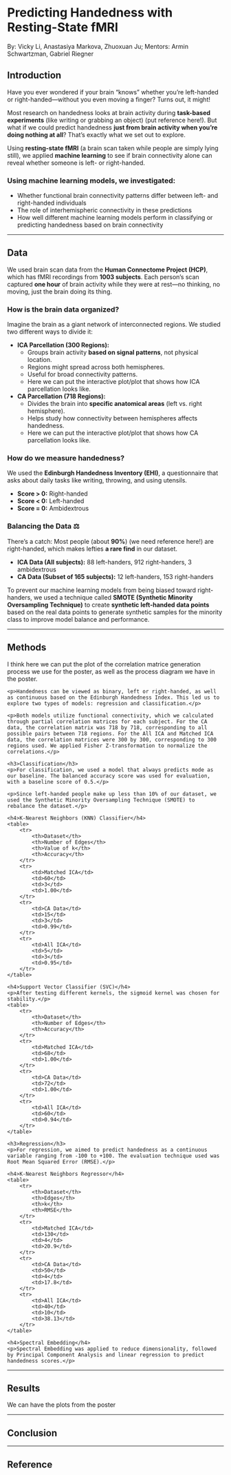 <h1>Predicting Handedness with Resting-State fMRI</h1>
  
By: Vicky Li, Anastasiya Markova, Zhuoxuan Ju; 
Mentors: Armin Schwartzman, Gabriel Riegner


<h2>Introduction</h2>

<p>Have you ever wondered if your brain “knows” whether you’re left-handed or right-handed—without you even moving a finger? Turns out, it might!</p>

<p>Most research on handedness looks at brain activity during <b>task-based experiments</b> (like writing or grabbing an object) (put reference here!). But what if we could predict handedness <b>just from brain activity when you’re doing nothing at all</b>? That’s exactly what we set out to explore.</p>

<p>Using <b>resting-state fMRI</b> (a brain scan taken while people are simply lying still), we applied <b>machine learning</b> to see if brain connectivity alone can reveal whether someone is left- or right-handed.</p>

<h3>Using machine learning models, we investigated:</h3>
<ul>
  <li>Whether functional brain connectivity patterns differ between left- and right-handed individuals</li>
  <li>The role of interhemispheric connectivity in these predictions</li>
  <li>How well different machine learning models perform in classifying or predicting handedness based on brain connectivity</li>
</ul>

<hr>

<h2>Data</h2>
<p>We used brain scan data from the <b>Human Connectome Project (HCP)</b>, which has fMRI recordings from <b>1003 subjects</b>. Each person’s scan captured <b>one hour</b> of brain activity while they were at rest—no thinking, no moving, just the brain doing its thing.</p>

<h3>How is the brain data organized?</h3>
<p>Imagine the brain as a giant network of interconnected regions. We studied two different ways to divide it:</p>

  <ul>
  <li><b>ICA Parcellation (300 Regions):</b>
    <ul>
      <li>Groups brain activity <b>based on signal patterns</b>, not physical location.</li>
      <li>Regions might spread across both hemispheres.</li>
      <li>Useful for broad connectivity patterns.</li>
      <li>Here we can put the interactive plot/plot that shows how ICA parcellation looks like.</li>
    </ul>
  </li>

  <li><b>CA Parcellation (718 Regions):</b>
    <ul>
      <li>Divides the brain into <b>specific anatomical areas</b> (left vs. right hemisphere).</li>
      <li>Helps study how connectivity between hemispheres affects handedness.</li>
      <li>Here we can put the interactive plot/plot that shows how CA parcellation looks like.</li>
    </ul>
  </li>
</ul>


<h3>How do we measure handedness?</h3>
<p>We used the <b>Edinburgh Handedness Inventory (EHI)</b>, a questionnaire that asks about daily tasks like writing, throwing, and using utensils.</p>
<ul>
  <li><b>Score > 0:</b> Right-handed </li>
  <li><b>Score < 0:</b> Left-handed </li>
  <li><b>Score = 0:</b> Ambidextrous </li>
</ul>

<h3>Balancing the Data ⚖</h3>
<p>There’s a catch: Most people (about <b>90%</b>) (we need reference here!) are right-handed, which makes lefties <b>a rare find</b> in our dataset.</p>

<ul>
  <li><b>ICA Data (All subjects):</b> 88 left-handers, 912 right-handers, 3 ambidextrous</li>
  <li><b>CA Data (Subset of 165 subjects):</b> 12 left-handers, 153 right-handers</li>
</ul>

<p>To prevent our machine learning models from being biased toward right-handers, we used a technique called <b>SMOTE (Synthetic Minority Oversampling Technique)</b> to create <b>synthetic left-handed data points</b> based on the real data points to generate synthetic samples for the minority class to improve model balance and performance. </p>

<hr>

<h2>Methods</h2

I think here we can put the plot of the correlation matrice generation process we use for the poster, as well as the process diagram we have in the poster.


    <p>Handedness can be viewed as binary, left or right-handed, as well as continuous based on the Edinburgh Handedness Index. This led us to explore two types of models: regression and classification.</p>
    
    <p>Both models utilize functional connectivity, which we calculated through partial correlation matrices for each subject. For the CA data, the correlation matrix was 718 by 718, corresponding to all possible pairs between 718 regions. For the All ICA and Matched ICA data, the correlation matrices were 300 by 300, corresponding to 300 regions used. We applied Fisher Z-transformation to normalize the correlations.</p>
    
    <h3>Classification</h3>
    <p>For classification, we used a model that always predicts mode as our baseline. The balanced accuracy score was used for evaluation, with a baseline score of 0.5.</p>
    
    <p>Since left-handed people make up less than 10% of our dataset, we used the Synthetic Minority Oversampling Technique (SMOTE) to rebalance the dataset.</p>
    
    <h4>K-Nearest Neighbors (KNN) Classifier</h4>
    <table>
        <tr>
            <th>Dataset</th>
            <th>Number of Edges</th>
            <th>Value of k</th>
            <th>Accuracy</th>
        </tr>
        <tr>
            <td>Matched ICA</td>
            <td>60</td>
            <td>3</td>
            <td>1.00</td>
        </tr>
        <tr>
            <td>CA Data</td>
            <td>15</td>
            <td>3</td>
            <td>0.99</td>
        </tr>
        <tr>
            <td>All ICA</td>
            <td>5</td>
            <td>3</td>
            <td>0.95</td>
        </tr>
    </table>
    
    <h4>Support Vector Classifier (SVC)</h4>
    <p>After testing different kernels, the sigmoid kernel was chosen for stability.</p>
    <table>
        <tr>
            <th>Dataset</th>
            <th>Number of Edges</th>
            <th>Accuracy</th>
        </tr>
        <tr>
            <td>Matched ICA</td>
            <td>68</td>
            <td>1.00</td>
        </tr>
        <tr>
            <td>CA Data</td>
            <td>72</td>
            <td>1.00</td>
        </tr>
        <tr>
            <td>All ICA</td>
            <td>60</td>
            <td>0.94</td>
        </tr>
    </table>
    
    <h3>Regression</h3>
    <p>For regression, we aimed to predict handedness as a continuous variable ranging from -100 to +100. The evaluation technique used was Root Mean Squared Error (RMSE).</p>
    
    <h4>K-Nearest Neighbors Regressor</h4>
    <table>
        <tr>
            <th>Dataset</th>
            <th>Edges</th>
            <th>k</th>
            <th>RMSE</th>
        </tr>
        <tr>
            <td>Matched ICA</td>
            <td>130</td>
            <td>4</td>
            <td>20.9</td>
        </tr>
        <tr>
            <td>CA Data</td>
            <td>50</td>
            <td>4</td>
            <td>17.8</td>
        </tr>
        <tr>
            <td>All ICA</td>
            <td>40</td>
            <td>10</td>
            <td>38.13</td>
        </tr>
    </table>
    
    <h4>Spectral Embedding</h4>
    <p>Spectral Embedding was applied to reduce dimensionality, followed by Principal Component Analysis and linear regression to predict handedness scores.</p>


<hr>

<h2>Results</h2>

We can have the plots from the poster

<hr>

<h2>Conclusion</h2>

<hr>

<h2>Reference</h2>
